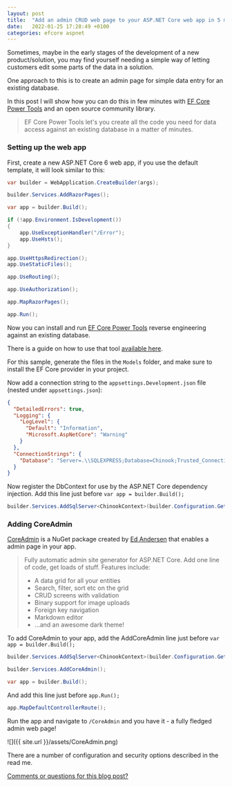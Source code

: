 ```yaml
---
layout: post
title:  "Add an admin CRUD web page to your ASP.NET Core web app in 5 minutes using EF Core Power Tools and CoreAdmin"
date:   2022-01-25 17:28:49 +0100
categories: efcore aspnet
---
```


Sometimes, maybe in the early stages of the development of a new product/solution, you may find yourself needing a simple way of letting customers edit some parts of the data in a solution. 

One approach to this is to create an admin page for simple data entry for an existing database.

In this post I will show how you can do this in few minutes with [EF Core Power Tools](https://marketplace.visualstudio.com/items?itemName=ErikEJ.EFCorePowerTools) and an open source community library.

> EF Core Power Tools let's you create all the code you need for data access against an existing database in a matter of minutes.

### Setting up the web app

First, create a new ASP.NET Core 6 web app, if you use the default template, it will look similar to this:

```csharp
var builder = WebApplication.CreateBuilder(args);

builder.Services.AddRazorPages();

var app = builder.Build();

if (!app.Environment.IsDevelopment())
{
    app.UseExceptionHandler("/Error");
    app.UseHsts();
}

app.UseHttpsRedirection();
app.UseStaticFiles();

app.UseRouting();

app.UseAuthorization();

app.MapRazorPages();

app.Run();
```

Now  you can install and run [EF Core Power Tools](https://marketplace.visualstudio.com/items?itemName=ErikEJ.EFCorePowerTools) reverse engineering against an existing database.

There is a guide on how to use that tool [available here](https://github.com/ErikEJ/EFCorePowerTools/wiki/Reverse-Engineering).

For this sample, generate the files in the `Models` folder, and make sure to install the EF Core provider in your project.

Now add a connection string to the `appsettings.Development.json` file (nested under `appsettings.json`):

```json
{
  "DetailedErrors": true,
  "Logging": {
    "LogLevel": {
      "Default": "Information",
      "Microsoft.AspNetCore": "Warning"
    }
  },
  "ConnectionStrings": {
    "Database": "Server=.\\SQLEXPRESS;Database=Chinook;Trusted_Connection=True;"
  }
}
```

Now register the DbContext for use by the ASP.NET Core dependency injection. Add this line just before `var app = builder.Build();`

```csharp
builder.Services.AddSqlServer<ChinookContext>(builder.Configuration.GetConnectionString("Database"));
```
### Adding CoreAdmin

[CoreAdmin](https://github.com/edandersen/core-admin) is a NuGet package created by [Ed Andersen](https://github.com/edandersen) that enables a admin page in your app.

> Fully automatic admin site generator for ASP.NET Core. Add one line of code, get loads of stuff. Features include:
> 
> - A data grid for all your entities
> - Search, filter, sort etc on the grid
> - CRUD screens with validation
> - Binary support for image uploads
> - Foreign key navigation
> - Markdown editor
> - ...and an awesome dark theme!

To add CoreAdmin to your app, add the AddCoreAdmin line just before `var app = builder.Build();`

```csharp
builder.Services.AddSqlServer<ChinookContext>(builder.Configuration.GetConnectionString("Database"));

builder.Services.AddCoreAdmin();

var app = builder.Build();
```

And add this line just before `app.Run();`

```csharp
app.MapDefaultControllerRoute();
```

Run the app and navigate to `/CoreAdmin` and you have it - a fully fledged admin web page!

![]({{ site.url }}/assets/CoreAdmin.png)

There are a number of configuration and security options described in the read me.

[Comments or questions for this blog post?](https://github.com/ErikEJ/erikej.github.io/issues/39)
